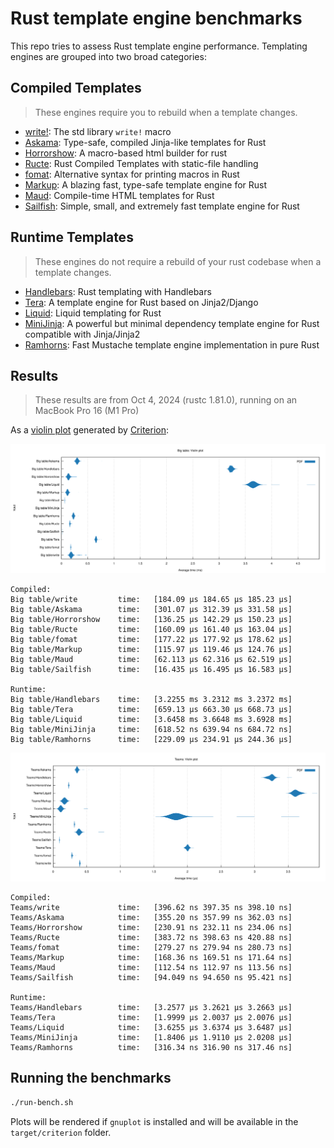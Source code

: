 # Rust template engine benchmarks

This repo tries to assess Rust template engine performance. Templating engines are grouped into two broad categories:

## Compiled Templates

> These engines require you to rebuild when a template changes.

- [write!][write]: The std library `write!` macro
- [Askama][askama]: Type-safe, compiled Jinja-like templates for Rust
- [Horrorshow][horrorshow]: A macro-based html builder for rust
- [Ructe][ructe]: Rust Compiled Templates with static-file handling
- [fomat][fomat]: Alternative syntax for printing macros in Rust
- [Markup][markup]: A blazing fast, type-safe template engine for Rust
- [Maud][maud]: Compile-time HTML templates for Rust
- [Sailfish][sailfish]: Simple, small, and extremely fast template engine for Rust

[write]: https://doc.rust-lang.org/std/macro.write.html
[askama]: https://github.com/djc/askama
[horrorshow]: https://github.com/Stebalien/horrorshow-rs
[ructe]: https://github.com/kaj/ructe
[fomat]: https://github.com/krdln/fomat-macros
[markup]: https://github.com/utkarshkukreti/markup.rs
[maud]: https://github.com/lambda-fairy/maud
[sailfish]: https://github.com/Kogia-sima/sailfish

## Runtime Templates

> These engines do not require a rebuild of your rust codebase when a template changes.

- [Handlebars][handlebars]: Rust templating with Handlebars
- [Tera][tera]: A template engine for Rust based on Jinja2/Django
- [Liquid][liquid]: Liquid templating for Rust
- [MiniJinja][minijinja]: A powerful but minimal dependency template engine for Rust compatible with Jinja/Jinja2
- [Ramhorns][ramhorns]: Fast Mustache template engine implementation in pure Rust

[handlebars]: https://github.com/sunng87/handlebars-rust
[tera]: https://github.com/Keats/tera
[liquid]: https://github.com/cobalt-org/liquid-rust
[minijinja]: https://github.com/mitsuhiko/minijinja
[ramhorns]: https://github.com/maciejhirsz/ramhorns

## Results

> These results are from Oct 4, 2024 (rustc 1.81.0), running on an MacBook Pro 16 (M1 Pro)

As a [violin plot] generated by [Criterion]:

[violin plot]: https://en.wikipedia.org/wiki/Violin_plot
[Criterion]: https://japaric.github.io/criterion.rs/

![Big table violin plot](big-table.svg)

```
Compiled:
Big table/write         time:   [184.09 µs 184.65 µs 185.23 µs]
Big table/Askama        time:   [301.07 µs 312.39 µs 331.58 µs]
Big table/Horrorshow    time:   [136.25 µs 142.29 µs 150.23 µs]
Big table/Ructe         time:   [160.09 µs 161.40 µs 163.04 µs]
Big table/fomat         time:   [177.22 µs 177.92 µs 178.62 µs]
Big table/Markup        time:   [115.97 µs 119.46 µs 124.76 µs]
Big table/Maud          time:   [62.113 µs 62.316 µs 62.519 µs]
Big table/Sailfish      time:   [16.435 µs 16.495 µs 16.583 µs]

Runtime:
Big table/Handlebars    time:   [3.2255 ms 3.2312 ms 3.2372 ms]
Big table/Tera          time:   [659.13 µs 663.30 µs 668.73 µs]
Big table/Liquid        time:   [3.6458 ms 3.6648 ms 3.6928 ms]
Big table/MiniJinja     time:   [618.52 ns 639.94 ns 684.72 ns]
Big table/Ramhorns      time:   [229.09 µs 234.91 µs 244.36 µs]
```

![Teams violin plot](teams.svg)

```
Compiled:
Teams/write             time:   [396.62 ns 397.35 ns 398.10 ns]
Teams/Askama            time:   [355.20 ns 357.99 ns 362.03 ns]
Teams/Horrorshow        time:   [230.91 ns 232.11 ns 234.06 ns]
Teams/Ructe             time:   [383.72 ns 398.63 ns 420.88 ns]
Teams/fomat             time:   [279.27 ns 279.94 ns 280.73 ns]
Teams/Markup            time:   [168.36 ns 169.51 ns 171.64 ns]
Teams/Maud              time:   [112.54 ns 112.97 ns 113.56 ns]
Teams/Sailfish          time:   [94.049 ns 94.650 ns 95.421 ns]

Runtime:
Teams/Handlebars        time:   [3.2577 µs 3.2621 µs 3.2663 µs]
Teams/Tera              time:   [1.9999 µs 2.0037 µs 2.0076 µs]
Teams/Liquid            time:   [3.6255 µs 3.6374 µs 3.6487 µs]
Teams/MiniJinja         time:   [1.8406 µs 1.9110 µs 2.0208 µs]
Teams/Ramhorns          time:   [316.34 ns 316.90 ns 317.46 ns]
```

## Running the benchmarks

```bash
./run-bench.sh
```

Plots will be rendered if `gnuplot` is installed and will be available in the `target/criterion` folder.
